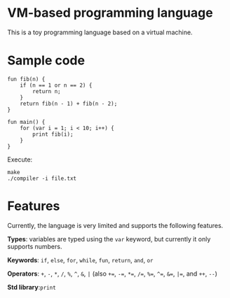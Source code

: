 # VM-based programming language

This is a toy programming language based on a virtual machine.

# Sample code

```
fun fib(n) {
    if (n == 1 or n == 2) {
        return n;
    }
    return fib(n - 1) + fib(n - 2);
}

fun main() {
    for (var i = 1; i < 10; i++) {
        print fib(i);
    }
}
```

Execute:

```
make
./compiler -i file.txt
```

# Features

Currently, the language is very limited and supports the following features.

**Types**: variables are typed using the `var` keyword, but currently it only supports numbers.

**Keywords**: `if`, `else`, `for`, `while`, `fun`, `return`, `and`, `or` 

**Operators**: `+`, `-`, `*`, `/`, `%`, `^`, `&`, `|` (also `+=`, `-=`, `*=`, `/=`, `%=`, `^=`, `&=`, `|=`, and `++`, `--`)

**Std library**:`print`
